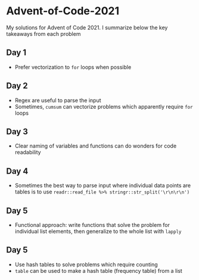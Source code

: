 # Advent-of-Code-2021
My solutions for Advent of Code 2021. I summarize below the key takeaways from each problem

## Day 1
* Prefer vectorization to `for` loops when possible

## Day 2
* Regex are useful to parse the input
* Sometimes, `cumsum` can vectorize problems which apparently require `for` loops

## Day 3
* Clear naming of variables and functions can do wonders for code readability 

## Day 4
* Sometimes the best way to parse input where individual data points are tables is to use `readr::read_file %>% stringr::str_split('\r\n\r\n')`

## Day 5
* Functional approach: write functions that solve the problem for individual list elements, then generalize to the whole list with `lapply`

## Day 5
* Use hash tables to solve problems which require counting
* `table` can be used to make a hash table (frequency table) from a list
